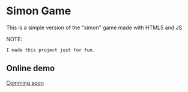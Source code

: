 # Simon Game
This is a simple version of the "simon" game made with HTML5 and JS

NOTE:
```
I made this project just for fun.
```
## Online demo
[Comming soon]()

